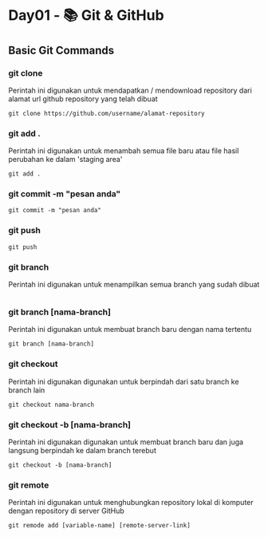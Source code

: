 # Day01 - 📚 Git & GitHub

## Basic Git Commands

### git clone

Perintah ini digunakan untuk mendapatkan / mendownload repository dari alamat url github repository yang telah dibuat


```git
git clone https://github.com/username/alamat-repository
```

### git add .

Perintah ini digunakan untuk menambah semua file baru atau file hasil perubahan ke dalam 'staging area'

```git
git add .
```

### git commit -m "pesan anda"

```git
git commit -m "pesan anda"
```


### git push

```git
git push
```

### git branch

Perintah ini digunakan untuk menampilkan semua branch yang sudah dibuat

```git

```

### git branch [nama-branch]

Perintah ini digunakan untuk membuat branch baru dengan nama tertentu

```git
git branch [nama-branch]
```

### git checkout

Perintah ini digunakan digunakan untuk berpindah dari satu branch ke branch lain

```git
git checkout nama-branch
```

### git checkout -b [nama-branch]

Perintah ini digunakan digunakan untuk membuat branch baru dan juga langsung berpindah ke dalam branch terebut

```git
git checkout -b [nama-branch]
```

### git remote

Perintah ini digunakan untuk menghubungkan repository lokal di komputer dengan repository di server GitHub

```git
git remode add [variable-name] [remote-server-link]
```